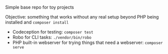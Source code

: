 Simple base repo for toy projects

Objective: something that works without any real setup beyond PHP being installed and `composer install`

- Codeception for testing: `composer test`
- Robo for CLI tasks: `./vendor/bin/robo`
- PHP built-in webserver for trying things that need a webserver: `composer serve`